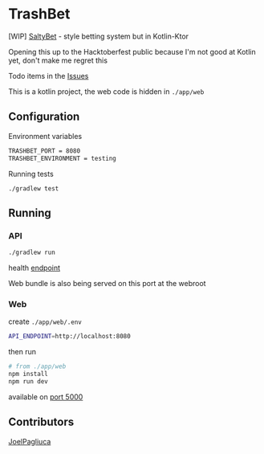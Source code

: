 # TrashBet
[WIP] [SaltyBet](https://www.saltybet.com/) - style betting system but in Kotlin-Ktor

Opening this up to the Hacktoberfest public because I'm not good at Kotlin yet, don't make me regret this

Todo items in the [Issues](https://github.com/JoelPagliuca/trashbet/issues)

This is a kotlin project, the web code is hidden in `./app/web`

## Configuration
Environment variables
```sh
TRASHBET_PORT = 8080
TRASHBET_ENVIRONMENT = testing
```
Running tests
```
./gradlew test
```

## Running
### API
```sh
./gradlew run
```
health [endpoint](http://localhost:8080/health)

Web bundle is also being served on this port at the webroot

### Web
create `./app/web/.env`
```sh
API_ENDPOINT=http://localhost:8080
```
then run
```sh
# from ./app/web
npm install
npm run dev
```
available on [port 5000](http://localhost:5000/)

## Contributors
[JoelPagliuca](https://github.com/JoelPagliuca)
